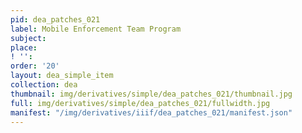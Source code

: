 ```yaml
---
pid: dea_patches_021
label: Mobile Enforcement Team Program
subject: 
place: 
! '': 
order: '20'
layout: dea_simple_item
collection: dea
thumbnail: img/derivatives/simple/dea_patches_021/thumbnail.jpg
full: img/derivatives/simple/dea_patches_021/fullwidth.jpg
manifest: "/img/derivatives/iiif/dea_patches_021/manifest.json"
---
```


